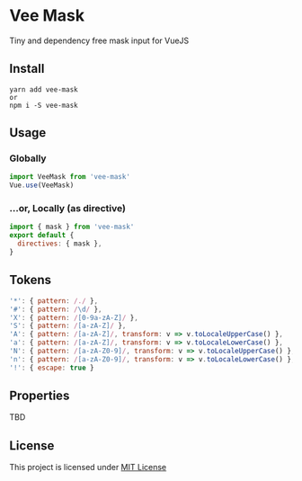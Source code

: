 # Vee Mask

Tiny and dependency free mask input for VueJS

## Install

```
yarn add vee-mask
or
npm i -S vee-mask
```

## Usage

### Globally

```javascript
import VeeMask from 'vee-mask'
Vue.use(VeeMask)
```

### …or, Locally (as directive)

```javascript
import { mask } from 'vee-mask'
export default {
  directives: { mask },
}
```

## Tokens

```javascript
'*': { pattern: /./ },
'#': { pattern: /\d/ },
'X': { pattern: /[0-9a-zA-Z]/ },
'S': { pattern: /[a-zA-Z]/ },
'A': { pattern: /[a-zA-Z]/, transform: v => v.toLocaleUpperCase() },
'a': { pattern: /[a-zA-Z]/, transform: v => v.toLocaleLowerCase() },
'N': { pattern: /[a-zA-Z0-9]/, transform: v => v.toLocaleUpperCase() },
'n': { pattern: /[a-zA-Z0-9]/, transform: v => v.toLocaleLowerCase() },
'!': { escape: true }
```

## Properties

TBD

## License

This project is licensed under [MIT License](http://en.wikipedia.org/wiki/MIT_License)
